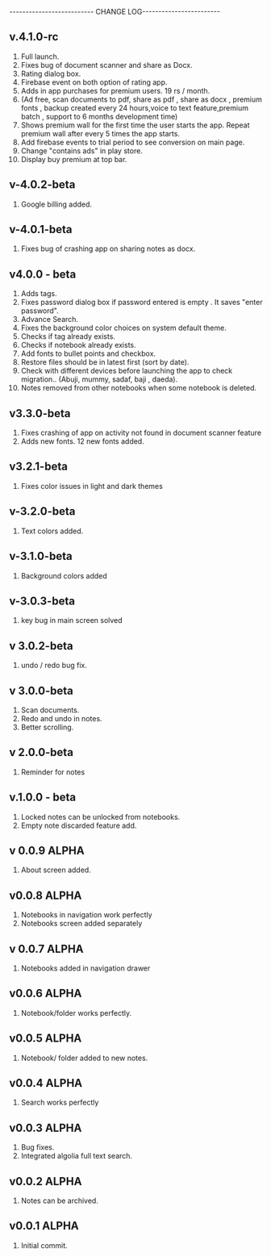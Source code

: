 -------------------------- CHANGE LOG------------------------


v.4.1.0-rc
---------------------------
1) Full launch.
2) Fixes bug of document scanner and share as Docx.
3) Rating dialog box.
4) Firebase event on both option of rating app.
5) Adds in app purchases for premium users. 19 rs / month.
6) (Ad free, scan documents to pdf, share as pdf , share as docx , premium fonts , 
backup created every 24 hours,voice to text feature,premium batch , support to 6 months development time)
7) Shows premium wall for the first time the user starts the app. Repeat premium wall after every 5 times the app starts.
8) Add firebase events to trial period to see conversion on main page.
9) Change "contains ads" in play store.
10) Display buy premium at top bar.

v-4.0.2-beta
---------------------------
1) Google billing added.

v-4.0.1-beta
---------------------------
1) Fixes bug of crashing app on sharing notes as docx.


v4.0.0 - beta
---------------------------
1) Adds tags.
2) Fixes password dialog box if password entered is empty . It saves "enter password".
3) Advance Search.
4) Fixes the background color choices on system default theme. 
5) Checks if tag already exists. 
6) Checks if notebook already exists. 
7) Add fonts to bullet points and checkbox. 
8) Restore files should be in latest first (sort by date). 
9) Check with different devices before launching the app to check migration.. (Abuji, mummy, sadaf, baji , daeda).
10) Notes removed from other notebooks when some notebook is deleted.

v3.3.0-beta
---------------------------
1) Fixes crashing of app on activity not found in document scanner feature
2) Adds new fonts. 12 new fonts added.

v3.2.1-beta
----------------------------
1) Fixes color issues in light and dark themes

v-3.2.0-beta
----------------------------
1) Text colors added.

v-3.1.0-beta
-----------------------------
1) Background colors added

v-3.0.3-beta
-----------------------------
1) key bug in main screen solved

v 3.0.2-beta
-------------------------------
1) undo / redo bug fix.

v 3.0.0-beta
-------------------------------
1) Scan documents.
2) Redo and undo in notes.
3) Better scrolling.

v 2.0.0-beta
-------------------------------
1) Reminder for notes

v.1.0.0 - beta
--------------------------------
1) Locked notes can be unlocked from notebooks.
2) Empty note discarded feature add.


v 0.0.9 ALPHA
----------------------------
1) About screen added.

v0.0.8 ALPHA
-----------------------------
1) Notebooks in navigation work perfectly
2) Notebooks screen added separately

v 0.0.7 ALPHA
------------------------------
1) Notebooks added in navigation drawer

v0.0.6 ALPHA
------------------------------
1) Notebook/folder works perfectly.

v0.0.5 ALPHA
-------------------------------
1) Notebook/ folder added to new notes.

v0.0.4 ALPHA
-------------------------------
1) Search works perfectly

v0.0.3 ALPHA
--------------------------------
1) Bug fixes.
2) Integrated algolia full text search.

v0.0.2 ALPHA
---------------------------------
1) Notes can be archived.

 v0.0.1 ALPHA
---------------------------------
1) Initial commit.